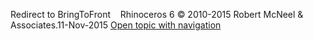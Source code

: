 ---
---

Redirect to BringToFront&#160;
&#160;
Rhinoceros 6 © 2010-2015 Robert McNeel &amp; Associates.11-Nov-2015
 [Open topic with navigation](bringtofront.html) 

